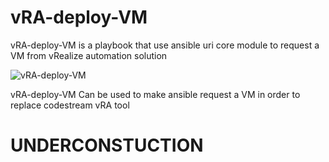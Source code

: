 vRA-deploy-VM
=============

vRA-deploy-VM is a playbook that use ansible uri core module to request a VM from vRealize automation solution

![vRA-deploy-VM](http://blogs.vmware.com/management/files/2015/02/vRA-Product-Icon-Mac_0.png)


vRA-deploy-VM Can be used to make ansible request a VM in order to replace codestream vRA tool

UNDERCONSTUCTION
================
